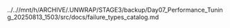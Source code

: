 ../..//mnt/h/ARCHIVE/.UNWRAP/STAGE3/backup/Day07_Performance_Tuning_20250813_1503/src/docs/failure_types_catalog.md